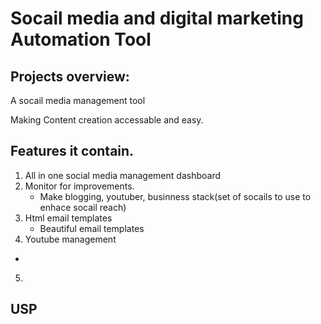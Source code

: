 # Socail media and digital marketing Automation Tool

## Projects overview:


A socail media management tool

Making Content creation accessable and easy.


## Features it contain.

1. All in one social media management dashboard
2. Monitor for improvements.
    - Make blogging, youtuber, businness stack(set of socails to use to enhace socail reach)
3. Html email templates
   - Beautiful email templates
4. Youtube management
  - 

5. 



## USP